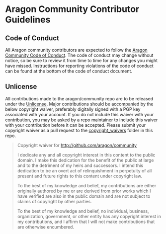 # Aragon Community Contributor Guidelines  

## Code of Conduct  
All Aragon community contributors are expected to follow the [Aragon Community Code of Conduct](https://wiki.aragon.one/documentation/Code_of_Conduct/). The code of conduct may change without notice, so be sure to review it from time to time for any changes you might have missed. Instructions for reporting violations of the code of conduct can be found at the bottom of the code of conduct document.  

## Unlicense  
All contributions made to the aragon/community repo are to be released under the [Unlicense](https://github.com/aragon/community/blob/master/UNLICENSE). Major contributions should be accompanied by the below copyright waiver, preferably digitally signed with a PGP key associated with your account. If you do not include this waiver with your contribution, you may be asked by a repo maintainer to include this waiver with your contribution before it can be accepted. Please submit your copyright waiver as a pull request to the [copyright_waivers](https://github.com/aragon/community/tree/master/copyright_waivers) folder in this repo.

> Copyright waiver for http://github.com/aragon/community  
> 
> I dedicate any and all copyright interest in this content to the
public domain. I make this dedication for the benefit of the public at
large and to the detriment of my heirs and successors. I intend this
dedication to be an overt act of relinquishment in perpetuity of all
present and future rights to this content under copyright law.  
> 
> To the best of my knowledge and belief, my contributions are either
originally authored by me or are derived from prior works which I have
verified are also in the public domain and are not subject to claims
of copyright by other parties.  
> 
> To the best of my knowledge and belief, no individual, business,
organization, government, or other entity has any copyright interest
in my contributions, and I affirm that I will not make contributions
that are otherwise encumbered.

